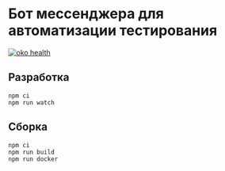 # Бот мессенджера для автоматизации тестирования
[![oko health](https://oko.yandex-team.ru/badges/repo.svg?vcs=arc&repoName=frontend/services/messenger.bot-autotester)](https://oko.yandex-team.ru/repo/search-interfaces/frontend?statusFilter=all&tab=health&repoFilter=services/messenger.bot-autotester)

## Разработка

```
npm ci
npm run watch
```

## Сборка

```
npm ci
npm run build
npm run docker
```
